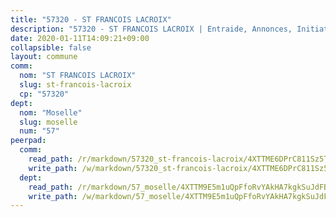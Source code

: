 ```yaml
---
title: "57320 - ST FRANCOIS LACROIX"
description: "57320 - ST FRANCOIS LACROIX | Entraide, Annonces, Initiatives"
date: 2020-01-11T14:09:21+09:00
collapsible: false
layout: commune
comm:
  nom: "ST FRANCOIS LACROIX"
  slug: st-francois-lacroix
  cp: "57320"
dept:
  nom: "Moselle"
  slug: moselle
  num: "57"
peerpad:
  comm:
    read_path: /r/markdown/57320_st-francois-lacroix/4XTTME6DPrC811Sz5TDnUEjbrbnLV1ZuC5nGf7H1smCetnSFi
    write_path: /w/markdown/57320_st-francois-lacroix/4XTTME6DPrC811Sz5TDnUEjbrbnLV1ZuC5nGf7H1smCetnSFi-K3TgULCZSuqtn67KcCLRu3a1T7irUAws6vCELo8aKaBzGQ35U4iRTdsiAx5vGs3sgi7MCCfb62Hszq9yyXGRVdK3VCp9n8vos8sxWErgbSoz4b3itXfMdz2xUUckWS7c3iYWAqdr
  dept:
    read_path: /r/markdown/57_moselle/4XTTM9E5m1uQpFfoRvYAkHA7kgkSuJdFBSCmoLnZ6YvxmqAKj
    write_path: /w/markdown/57_moselle/4XTTM9E5m1uQpFfoRvYAkHA7kgkSuJdFBSCmoLnZ6YvxmqAKj-K3TgTxpsRhjGfb3pJqDaX4rYTLkyLoK3BLA4awBfhTSCoyNhResrhhmfsEF8aKnccedt5XoBzWeRYfKxQxNKv71ETcpGharLRE7rdgTKY3uSaW3Du2dz8v23YEY268mfYmweTFnR
---
```


